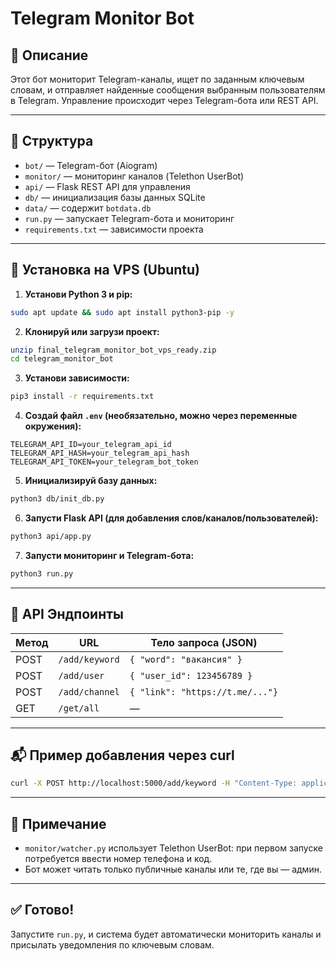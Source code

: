 # Telegram Monitor Bot

## 📌 Описание

Этот бот мониторит Telegram-каналы, ищет по заданным ключевым словам, и отправляет найденные сообщения выбранным пользователям в Telegram. Управление происходит через Telegram-бота или REST API.

---

## 📁 Структура

- `bot/` — Telegram-бот (Aiogram)
- `monitor/` — мониторинг каналов (Telethon UserBot)
- `api/` — Flask REST API для управления
- `db/` — инициализация базы данных SQLite
- `data/` — содержит `botdata.db`
- `run.py` — запускает Telegram-бота и мониторинг
- `requirements.txt` — зависимости проекта

---

## 🚀 Установка на VPS (Ubuntu)

1. **Установи Python 3 и pip:**

```bash
sudo apt update && sudo apt install python3-pip -y
```

2. **Клонируй или загрузи проект:**

```bash
unzip final_telegram_monitor_bot_vps_ready.zip
cd telegram_monitor_bot
```

3. **Установи зависимости:**

```bash
pip3 install -r requirements.txt
```

4. **Создай файл `.env` (необязательно, можно через переменные окружения):**

```env
TELEGRAM_API_ID=your_telegram_api_id
TELEGRAM_API_HASH=your_telegram_api_hash
TELEGRAM_API_TOKEN=your_telegram_bot_token
```

5. **Инициализируй базу данных:**

```bash
python3 db/init_db.py
```

6. **Запусти Flask API (для добавления слов/каналов/пользователей):**

```bash
python3 api/app.py
```

7. **Запусти мониторинг и Telegram-бота:**

```bash
python3 run.py
```

---

## 📡 API Эндпоинты

| Метод | URL                | Тело запроса (JSON)           |
|-------|--------------------|-------------------------------|
| POST  | `/add/keyword`     | `{ "word": "вакансия" }`      |
| POST  | `/add/user`        | `{ "user_id": 123456789 }`    |
| POST  | `/add/channel`     | `{ "link": "https://t.me/..."}` |
| GET   | `/get/all`         | —                             |

---

## 📬 Пример добавления через curl

```bash
curl -X POST http://localhost:5000/add/keyword -H "Content-Type: application/json" -d '{"word":"вакансия"}'
```

---

## 🔐 Примечание

- `monitor/watcher.py` использует Telethon UserBot: при первом запуске потребуется ввести номер телефона и код.
- Бот может читать только публичные каналы или те, где вы — админ.

---

## ✅ Готово!

Запустите `run.py`, и система будет автоматически мониторить каналы и присылать уведомления по ключевым словам.